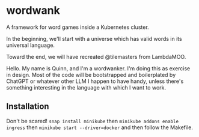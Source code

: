 # wordwank

A framework for word games inside a Kubernetes cluster.

In the beginning, we'll start with a universe which has valid words in its universal language.

Toward the end, we will have recreated @tilemasters from LambdaMOO.

Hello. My name is Quinn, and I'm a wordwanker. I'm doing this as exercise in design. Most of the code will be bootstrapped and boilerplated by ChatGPT or whatever other LLM I happen to have handy, unless there's something interesting in the language with which I want to work.

## Installation

Don't be scared! `snap install minikube` then `minikube addons enable ingress` then `minikube start --driver=docker` and then follow the Makefile.

